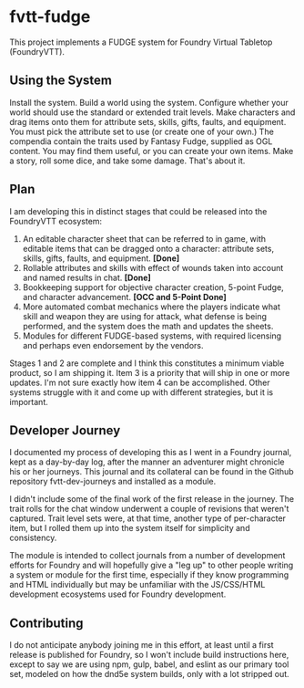 # fvtt-fudge

This project implements a FUDGE system for Foundry Virtual Tabletop (FoundryVTT). 

## Using the System

Install the system. Build a world using the system. Configure whether your world should use the standard or extended trait levels. Make characters and drag items onto them for attribute sets, skills, gifts, faults, and equipment. You must pick the attribute set to use (or create one of your own.) The compendia contain the traits used by Fantasy Fudge, supplied as OGL content. You may find them useful, or you can create your own items. Make a story, roll some dice, and take some damage. That's about it.

## Plan

I am developing this in distinct stages that could be released into the FoundryVTT ecosystem:
 1.  An editable character sheet that can be referred to in game, with editable items that can be dragged onto a character: attribute sets, skills, gifts, faults, and equipment. **[Done]**
 2.  Rollable attributes and skills with effect of wounds taken into account and named results in chat. **[Done]**
 3.  Bookkeeping support for objective character creation, 5-point Fudge, and character advancement. **[OCC and 5-Point Done]**
 4.  More automated combat mechanics where the players indicate what skill and weapon they are using for attack, what defense is being performed, and the system does the math and updates the sheets.
 5.  Modules for different FUDGE-based systems, with required licensing and perhaps even endorsement by the vendors.

Stages 1 and 2 are complete and I think this constitutes a minimum viable product, so I am shipping it. Item 3 is a priority that will ship in one or more updates. I'm not sure exactly how item 4 can be accomplished. Other systems struggle with it and come up with different strategies, but it is important.

## Developer Journey 
I documented my process of developing this as I went in a Foundry journal, kept as a day-by-day log, after the manner an adventurer might chronicle his or her journeys. This journal and its collateral can be found in the Github repository fvtt-dev-journeys and installed as a module. 

I didn't include some of the final work of the first release in the journey. The trait rolls for the chat window underwent a couple of revisions that weren't captured. Trait level sets were, at that time, another type of per-character item, but I rolled them up into the system itself for simplicity and consistency.

The module is intended to collect journals from a number of development efforts for Foundry and will hopefully give a "leg up" to other people writing a system or module for the first time, especially if they know programming and HTML individually but may be unfamiliar with the JS/CSS/HTML development ecosystems used for Foundry development.

## Contributing

I do not anticipate anybody joining me in this effort, at least until a first release is published for Foundry, so I won't include build instructions here, except to say we are using npm, gulp, babel, and eslint as our primary tool set, modeled on how the dnd5e system builds, only with a lot stripped out.
